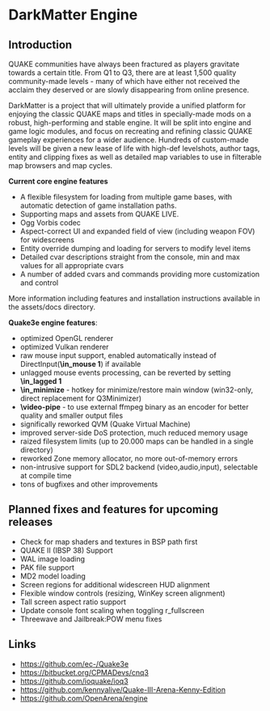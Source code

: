 # DarkMatter Engine


## Introduction
QUAKE communities have always been fractured as players gravitate towards a certain title. From Q1 to Q3, there are at least 1,500 quality community-made levels - many of which have either not received the acclaim they deserved or are slowly disappearing from online presence.

DarkMatter is a project that will ultimately provide a unified platform for enjoying the classic QUAKE maps and titles in specially-made mods on a robust, high-performing and stable engine. It will be split into engine and game logic modules, and focus on recreating and refining classic QUAKE gameplay experiences for a wider audience. Hundreds of custom-made levels will be given a new lease of life with high-def levelshots, author tags, entity and clipping fixes as well as detailed map variables to use in filterable map browsers and map cycles.
	
**Current core engine features**
* A flexible filesystem for loading from multiple game bases, with automatic detection of game installation paths.
* Supporting maps and assets from QUAKE LIVE.
* Ogg Vorbis codec
* Aspect-correct UI and expanded field of view (including weapon FOV) for widescreens
* Entity override dumping and loading for servers to modify level items
* Detailed cvar descriptions straight from the console, min and max values for all appropriate cvars
* A number of added cvars and commands providing more customization and control

More information including features and installation instructions available in the assets/docs directory.

**Quake3e engine features**:

* optimized OpenGL renderer
* optimized Vulkan renderer
* raw mouse input support, enabled automatically instead of DirectInput(**\in_mouse 1**) if available
* unlagged mouse events processing, can be reverted by setting **\in_lagged 1**
* **\in_minimize** - hotkey for minimize/restore main window (win32-only, direct replacement for Q3Minimizer)
* **\video-pipe** - to use external ffmpeg binary as an encoder for better quality and smaller output files
* significally reworked QVM (Quake Virtual Machine)
* improved server-side DoS protection, much reduced memory usage
* raized filesystem limits (up to 20.000 maps can be handled in a single directory)
* reworked Zone memory allocator, no more out-of-memory errors
* non-intrusive support for SDL2 backend (video,audio,input), selectable at compile time
* tons of bugfixes and other improvements

## Planned fixes and features for upcoming releases
* Check for map shaders and textures in BSP path first
* QUAKE II (IBSP 38) Support
* WAL image loading
* PAK file support
* MD2 model loading
* Screen regions for additional widescreen HUD alignment
* Flexible window controls (resizing, WinKey screen alignment)
* Tall screen aspect ratio support
* Update console font scaling when toggling r_fullscreen
* Threewave and Jailbreak:POW menu fixes

## Links
* https://github.com/ec-/Quake3e
* https://bitbucket.org/CPMADevs/cnq3
* https://github.com/ioquake/ioq3
* https://github.com/kennyalive/Quake-III-Arena-Kenny-Edition
* https://github.com/OpenArena/engine
